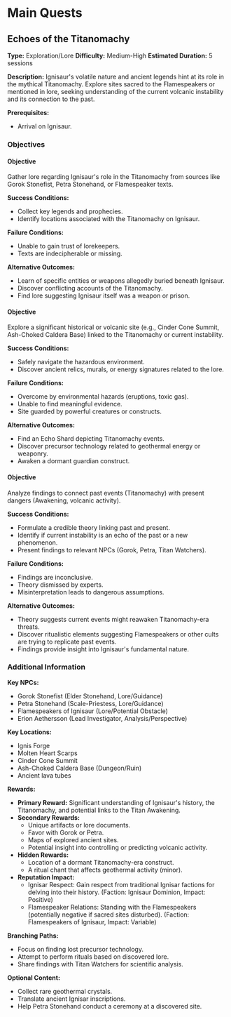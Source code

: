 # Main Quests

## Echoes of the Titanomachy
**Type:** Exploration/Lore
**Difficulty:** Medium-High
**Estimated Duration:** 5 sessions

**Description:** Ignisaur's volatile nature and ancient legends hint at its role in the mythical Titanomachy. Explore sites sacred to the Flamespeakers or mentioned in lore, seeking understanding of the current volcanic instability and its connection to the past.

**Prerequisites:**
- Arrival on Ignisaur.

### Objectives
#### Objective
Gather lore regarding Ignisaur's role in the Titanomachy from sources like Gorok Stonefist, Petra Stonehand, or Flamespeaker texts.

**Success Conditions:**
- Collect key legends and prophecies.
- Identify locations associated with the Titanomachy on Ignisaur.

**Failure Conditions:**
- Unable to gain trust of lorekeepers.
- Texts are indecipherable or missing.

**Alternative Outcomes:**
- Learn of specific entities or weapons allegedly buried beneath Ignisaur.
- Discover conflicting accounts of the Titanomachy.
- Find lore suggesting Ignisaur itself was a weapon or prison.

#### Objective
Explore a significant historical or volcanic site (e.g., Cinder Cone Summit, Ash-Choked Caldera Base) linked to the Titanomachy or current instability.

**Success Conditions:**
- Safely navigate the hazardous environment.
- Discover ancient relics, murals, or energy signatures related to the lore.

**Failure Conditions:**
- Overcome by environmental hazards (eruptions, toxic gas).
- Unable to find meaningful evidence.
- Site guarded by powerful creatures or constructs.

**Alternative Outcomes:**
- Find an Echo Shard depicting Titanomachy events.
- Discover precursor technology related to geothermal energy or weaponry.
- Awaken a dormant guardian construct.

#### Objective
Analyze findings to connect past events (Titanomachy) with present dangers (Awakening, volcanic activity).

**Success Conditions:**
- Formulate a credible theory linking past and present.
- Identify if current instability is an echo of the past or a new phenomenon.
- Present findings to relevant NPCs (Gorok, Petra, Titan Watchers).

**Failure Conditions:**
- Findings are inconclusive.
- Theory dismissed by experts.
- Misinterpretation leads to dangerous assumptions.

**Alternative Outcomes:**
- Theory suggests current events might reawaken Titanomachy-era threats.
- Discover ritualistic elements suggesting Flamespeakers or other cults are trying to replicate past events.
- Findings provide insight into Ignisaur's fundamental nature.


### Additional Information
**Key NPCs:**
- Gorok Stonefist (Elder Stonehand, Lore/Guidance)
- Petra Stonehand (Scale-Priestess, Lore/Guidance)
- Flamespeakers of Ignisaur (Lore/Potential Obstacle)
- Erion Aethersson (Lead Investigator, Analysis/Perspective)

**Key Locations:**
- Ignis Forge
- Molten Heart Scarps
- Cinder Cone Summit
- Ash-Choked Caldera Base (Dungeon/Ruin)
- Ancient lava tubes

**Rewards:**
- **Primary Reward:** Significant understanding of Ignisaur's history, the Titanomachy, and potential links to the Titan Awakening.
- **Secondary Rewards:**
  - Unique artifacts or lore documents.
  - Favor with Gorok or Petra.
  - Maps of explored ancient sites.
  - Potential insight into controlling or predicting volcanic activity.
- **Hidden Rewards:**
  - Location of a dormant Titanomachy-era construct.
  - A ritual chant that affects geothermal activity (minor).
- **Reputation Impact:**
  - Ignisar Respect: Gain respect from traditional Ignisar factions for delving into their history. (Faction: Ignisaur Dominion, Impact: Positive)
  - Flamespeaker Relations: Standing with the Flamespeakers (potentially negative if sacred sites disturbed). (Faction: Flamespeakers of Ignisaur, Impact: Variable)

**Branching Paths:**
- Focus on finding lost precursor technology.
- Attempt to perform rituals based on discovered lore.
- Share findings with Titan Watchers for scientific analysis.

**Optional Content:**
- Collect rare geothermal crystals.
- Translate ancient Ignisar inscriptions.
- Help Petra Stonehand conduct a ceremony at a discovered site.


